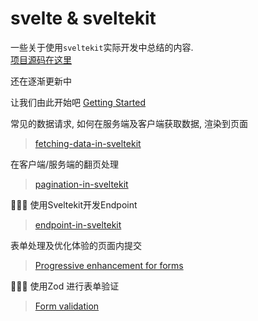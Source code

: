 # svelte & sveltekit

一些关于使用`sveltekit`实际开发中总结的内容.  
[项目源码在这里](https://github.com/mactanxin/sveltekit-dummyjson-demo)

还在逐渐更新中

让我们由此开始吧 [Getting Started](./getting-started.md)

常见的数据请求, 如何在服务端及客户端获取数据, 渲染到页面

> [fetching-data-in-sveltekit](./fetching-data-in-sveltekit.md)

在客户端/服务端的翻页处理
> [pagination-in-sveltekit](./pagination-in-sveltekit.md)

🚧🚧🚧 使用Sveltekit开发Endpoint
> [endpoint-in-sveltekit](./endpoint-in-sveltekit.md)

表单处理及优化体验的页面内提交
> [Progressive enhancement for forms](./forms-and-enhancement.md)

🚧🚧🚧 使用Zod 进行表单验证
> [Form validation](./form-validation-with-zod.md)
